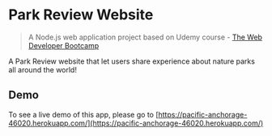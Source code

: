 # Park Review Website

> A Node.js web application project based on Udemy course - [The Web Developer Bootcamp](https://www.udemy.com/the-web-developer-bootcamp/)

A Park Review website that let users share experience about nature parks all around the world!

## Demo

To see a live demo of this app, please go to [https://pacific-anchorage-46020.herokuapp.com/](https://pacific-anchorage-46020.herokuapp.com/)
